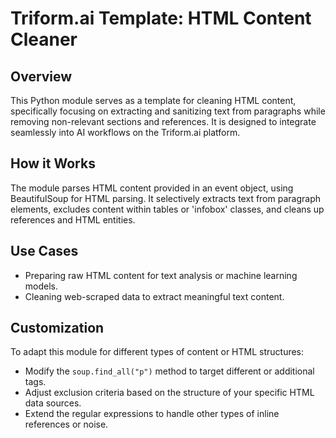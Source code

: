 # Triform.ai Template: HTML Content Cleaner

## Overview

This Python module serves as a template for cleaning HTML content, specifically focusing on extracting and sanitizing text from paragraphs while removing non-relevant sections and references. It is designed to integrate seamlessly into AI workflows on the Triform.ai platform.

## How it Works

The module parses HTML content provided in an event object, using BeautifulSoup for HTML parsing. It selectively extracts text from paragraph elements, excludes content within tables or 'infobox' classes, and cleans up references and HTML entities.

## Use Cases

- Preparing raw HTML content for text analysis or machine learning models.
- Cleaning web-scraped data to extract meaningful text content.

## Customization

To adapt this module for different types of content or HTML structures:
- Modify the `soup.find_all("p")` method to target different or additional tags.
- Adjust exclusion criteria based on the structure of your specific HTML data sources.
- Extend the regular expressions to handle other types of inline references or noise.
